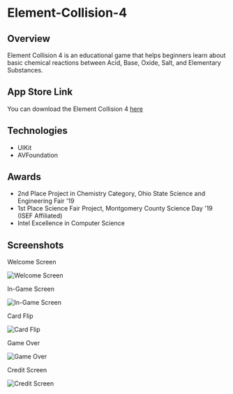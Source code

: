 # Element-Collision-4

## Overview
Element Collision 4 is an educational game that helps beginners learn about basic chemical reactions between Acid, Base, Oxide, Salt, and Elementary Substances. 

## App Store Link
You can download the Element Collision 4 [here](https://apps.apple.com/us/app/element-collision-4/id1450568804)

## Technologies
- UIKit
- AVFoundation

## Awards
- 2nd Place Project in Chemistry Category, Ohio State Science and Engineering Fair '19
- 1st Place Science Fair Project, Montgomery County Science Day '19 (ISEF Affiliated)
- Intel Excellence in Computer Science

## Screenshots
Welcome Screen

![Welcome Screen](https://i.imgur.com/3LOToxU.png)

In-Game Screen

![In-Game Screen](https://i.imgur.com/m7FuJMB.png)

Card Flip

![Card Flip](https://i.imgur.com/uuygmmw.png)

Game Over

![Game Over](https://i.imgur.com/hxsEyxO.png)

Credit Screen

![Credit Screen](https://i.imgur.com/XA6f9hP.png)
